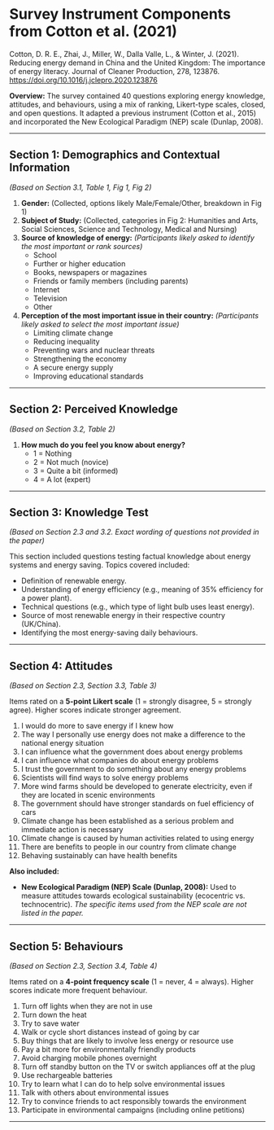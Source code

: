 # Survey Instrument Components from Cotton et al. (2021)

Cotton, D. R. E., Zhai, J., Miller, W., Dalla Valle, L., & Winter, J. (2021). Reducing energy demand in China and the United Kingdom: The importance of energy literacy. Journal of Cleaner Production, 278, 123876. https://doi.org/10.1016/j.jclepro.2020.123876

**Overview:** The survey contained 40 questions exploring energy knowledge, attitudes, and behaviours, using a mix of ranking, Likert-type scales, closed, and open questions. It adapted a previous instrument (Cotton et al., 2015) and incorporated the New Ecological Paradigm (NEP) scale (Dunlap, 2008).

---

## Section 1: Demographics and Contextual Information

*(Based on Section 3.1, Table 1, Fig 1, Fig 2)*

1.  **Gender:** (Collected, options likely Male/Female/Other, breakdown in Fig 1)
2.  **Subject of Study:** (Collected, categories in Fig 2: Humanities and Arts, Social Sciences, Science and Technology, Medical and Nursing)
3.  **Source of knowledge of energy:** *(Participants likely asked to identify the most important or rank sources)*
    *   School
    *   Further or higher education
    *   Books, newspapers or magazines
    *   Friends or family members (including parents)
    *   Internet
    *   Television
    *   Other
4.  **Perception of the most important issue in their country:** *(Participants likely asked to select the most important issue)*
    *   Limiting climate change
    *   Reducing inequality
    *   Preventing wars and nuclear threats
    *   Strengthening the economy
    *   A secure energy supply
    *   Improving educational standards

---

## Section 2: Perceived Knowledge

*(Based on Section 3.2, Table 2)*

1.  **How much do you feel you know about energy?**
    *   1 = Nothing
    *   2 = Not much (novice)
    *   3 = Quite a bit (informed)
    *   4 = A lot (expert)

---

## Section 3: Knowledge Test

*(Based on Section 2.3 and 3.2. Exact wording of questions not provided in the paper)*

This section included questions testing factual knowledge about energy systems and energy saving. Topics covered included:

*   Definition of renewable energy.
*   Understanding of energy efficiency (e.g., meaning of 35% efficiency for a power plant).
*   Technical questions (e.g., which type of light bulb uses least energy).
*   Source of most renewable energy in their respective country (UK/China).
*   Identifying the most energy-saving daily behaviours.

---

## Section 4: Attitudes

*(Based on Section 2.3, Section 3.3, Table 3)*

Items rated on a **5-point Likert scale** (1 = strongly disagree, 5 = strongly agree). Higher scores indicate stronger agreement.

1.  I would do more to save energy if I knew how
2.  The way I personally use energy does not make a difference to the national energy situation
3.  I can influence what the government does about energy problems
4.  I can influence what companies do about energy problems
5.  I trust the government to do something about any energy problems
6.  Scientists will find ways to solve energy problems
7.  More wind farms should be developed to generate electricity, even if they are located in scenic environments
8.  The government should have stronger standards on fuel efficiency of cars
9.  Climate change has been established as a serious problem and immediate action is necessary
10. Climate change is caused by human activities related to using energy
11. There are benefits to people in our country from climate change
12. Behaving sustainably can have health benefits

**Also included:**

*   **New Ecological Paradigm (NEP) Scale (Dunlap, 2008):** Used to measure attitudes towards ecological sustainability (ecocentric vs. technocentric). *The specific items used from the NEP scale are not listed in the paper.*

---

## Section 5: Behaviours

*(Based on Section 2.3, Section 3.4, Table 4)*

Items rated on a **4-point frequency scale** (1 = never, 4 = always). Higher scores indicate more frequent behaviour.

1.  Turn off lights when they are not in use
2.  Turn down the heat
3.  Try to save water
4.  Walk or cycle short distances instead of going by car
5.  Buy things that are likely to involve less energy or resource use
6.  Pay a bit more for environmentally friendly products
7.  Avoid charging mobile phones overnight
8.  Turn off standby button on the TV or switch appliances off at the plug
9.  Use rechargeable batteries
10. Try to learn what I can do to help solve environmental issues
11. Talk with others about environmental issues
12. Try to convince friends to act responsibly towards the environment
13. Participate in environmental campaigns (including online petitions)

---

